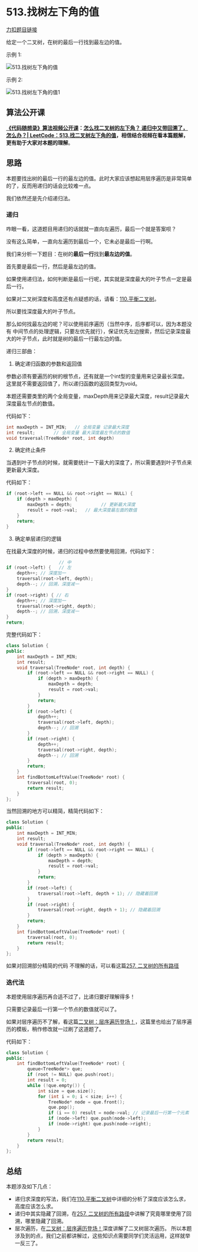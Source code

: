 


# 513.找树左下角的值

[力扣题目链接](https://leetcode.cn/problems/find-bottom-left-tree-value/)

给定一个二叉树，在树的最后一行找到最左边的值。


示例 1:

![513.找树左下角的值](https://code-thinking-1253855093.file.myqcloud.com/pics/20210204152956836.png)

示例 2:

![513.找树左下角的值1](https://code-thinking-1253855093.file.myqcloud.com/pics/20210204153017586.png)

## 算法公开课

**[《代码随想录》算法视频公开课](https://programmercarl.com/other/gongkaike.html)：[怎么找二叉树的左下角？ 递归中又带回溯了，怎么办？| LeetCode：513.找二叉树左下角的值](https://www.bilibili.com/video/BV1424y1Z7pn)，相信结合视频在看本篇题解，更有助于大家对本题的理解**。


## 思路

本题要找出树的最后一行的最左边的值。此时大家应该想起用层序遍历是非常简单的了，反而用递归的话会比较难一点。

我们依然还是先介绍递归法。

### 递归

咋眼一看，这道题目用递归的话就就一直向左遍历，最后一个就是答案呗？

没有这么简单，一直向左遍历到最后一个，它未必是最后一行啊。

我们来分析一下题目：在树的**最后一行**找到**最左边的值**。

首先要是最后一行，然后是最左边的值。

如果使用递归法，如何判断是最后一行呢，其实就是深度最大的叶子节点一定是最后一行。

如果对二叉树深度和高度还有点疑惑的话，请看：[110.平衡二叉树](https://programmercarl.com/0110.平衡二叉树.html)。

所以要找深度最大的叶子节点。

那么如何找最左边的呢？可以使用前序遍历（当然中序，后序都可以，因为本题没有 中间节点的处理逻辑，只要左优先就行），保证优先左边搜索，然后记录深度最大的叶子节点，此时就是树的最后一行最左边的值。

递归三部曲：

1. 确定递归函数的参数和返回值

参数必须有要遍历的树的根节点，还有就是一个int型的变量用来记录最长深度。 这里就不需要返回值了，所以递归函数的返回类型为void。

本题还需要类里的两个全局变量，maxDepth用来记录最大深度，result记录最大深度最左节点的数值。

代码如下：

```CPP
int maxDepth = INT_MIN;   // 全局变量 记录最大深度
int result;       // 全局变量 最大深度最左节点的数值
void traversal(TreeNode* root, int depth)
```


2. 确定终止条件

当遇到叶子节点的时候，就需要统计一下最大的深度了，所以需要遇到叶子节点来更新最大深度。

代码如下：

```CPP
if (root->left == NULL && root->right == NULL) {
    if (depth > maxDepth) {
        maxDepth = depth;           // 更新最大深度
        result = root->val;   // 最大深度最左面的数值
    }
    return;
}
```

3. 确定单层递归的逻辑

在找最大深度的时候，递归的过程中依然要使用回溯，代码如下：

```CPP
                    // 中
if (root->left) {   // 左
    depth++; // 深度加一
    traversal(root->left, depth);
    depth--; // 回溯，深度减一
}
if (root->right) { // 右
    depth++; // 深度加一
    traversal(root->right, depth);
    depth--; // 回溯，深度减一
}
return;
```

完整代码如下：

```CPP
class Solution {
public:
    int maxDepth = INT_MIN;
    int result;
    void traversal(TreeNode* root, int depth) {
        if (root->left == NULL && root->right == NULL) {
            if (depth > maxDepth) {
                maxDepth = depth;
                result = root->val;
            }
            return;
        }
        if (root->left) {
            depth++;
            traversal(root->left, depth);
            depth--; // 回溯
        }
        if (root->right) {
            depth++;
            traversal(root->right, depth);
            depth--; // 回溯
        }
        return;
    }
    int findBottomLeftValue(TreeNode* root) {
        traversal(root, 0);
        return result;
    }
};
```

当然回溯的地方可以精简，精简代码如下：

```CPP
class Solution {
public:
    int maxDepth = INT_MIN;
    int result;
    void traversal(TreeNode* root, int depth) {
        if (root->left == NULL && root->right == NULL) {
            if (depth > maxDepth) {
                maxDepth = depth;
                result = root->val;
            }
            return;
        }
        if (root->left) {
            traversal(root->left, depth + 1); // 隐藏着回溯
        }
        if (root->right) {
            traversal(root->right, depth + 1); // 隐藏着回溯
        }
        return;
    }
    int findBottomLeftValue(TreeNode* root) {
        traversal(root, 0);
        return result;
    }
};
```

如果对回溯部分精简的代码 不理解的话，可以看这篇[257. 二叉树的所有路径](https://programmercarl.com/0257.二叉树的所有路径.html) 


### 迭代法

本题使用层序遍历再合适不过了，比递归要好理解得多！

只需要记录最后一行第一个节点的数值就可以了。

如果对层序遍历不了解，看这篇[二叉树：层序遍历登场！](https://programmercarl.com/0102.二叉树的层序遍历.html)，这篇里也给出了层序遍历的模板，稍作修改就一过刷了这道题了。

代码如下：

```CPP
class Solution {
public:
    int findBottomLeftValue(TreeNode* root) {
        queue<TreeNode*> que;
        if (root != NULL) que.push(root);
        int result = 0;
        while (!que.empty()) {
            int size = que.size();
            for (int i = 0; i < size; i++) {
                TreeNode* node = que.front();
                que.pop();
                if (i == 0) result = node->val; // 记录最后一行第一个元素
                if (node->left) que.push(node->left);
                if (node->right) que.push(node->right);
            }
        }
        return result;
    }
};
```

## 总结

本题涉及如下几点：

* 递归求深度的写法，我们在[110.平衡二叉树](https://programmercarl.com/0110.平衡二叉树.html)中详细的分析了深度应该怎么求，高度应该怎么求。
* 递归中其实隐藏了回溯，在[257. 二叉树的所有路径](https://programmercarl.com/0257.二叉树的所有路径.html)中讲解了究竟哪里使用了回溯，哪里隐藏了回溯。
* 层次遍历，在[二叉树：层序遍历登场！](https://programmercarl.com/0102.二叉树的层序遍历.html)深度讲解了二叉树层次遍历。
所以本题涉及到的点，我们之前都讲解过，这些知识点需要同学们灵活运用，这样就举一反三了。


